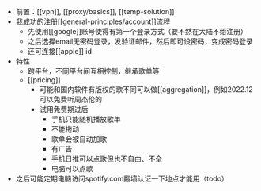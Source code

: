 - 前置：[[vpn]], [[proxy/basics]], [[temp-solution]]
- 我成功的注册[[general-principles/account]]流程
  - 先使用[[google]]账号使得有第一个登录方式（要不然在大陆不给注册）
  - 之后选择email无密码登录，发验证邮件，然后即可设密码，变成密码登录
  - 还可连接[[apple]] id
- 特性
  - 跨平台，不同平台间互相控制，继承歌单等
  - [[pricing]]
    - 可能和国内软件有版权的歌不同可以做[[aggregation]]，例如2022.12可以免费听周杰伦的
    - 试用免费期过后
      - 手机只能随机播放歌单
      - 不能拖动
      - 歌单会被自动加歌
      - 有广告
      - 手机日推可以点歌但也不自由、不全
      - 电脑可以点歌
- 之后可能定期电脑访问spotify.com翻墙认证一下地点才能用（todo）
